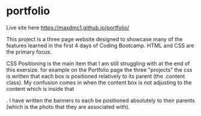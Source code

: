# portfolio

Live site here https://maxdmc1.github.io/portfolio/


This project is a three page website designed to showcase many of the features learned in the first 4 days of Coding Bootcamp.  HTML and CSS are the primary focus.


CSS Positioning is the main item that I am still struggling with at the end of this exersize. for example on the Portfolio page the three "projects" the css is written that each box is positioned relatively to its parent (the .content class).  My confusion comes in when the content box is not adjusting to the content which is inside that <div>.  I have written the banners to each be positioned absolutely to their parents (which is the photo that they are associated with).
